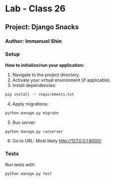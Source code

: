 # Lab - Class 26

## Project: Django Snacks

### Author: Immanuel Shin

### Setup

**How to initialize/run your application:**
  1. Navigate to the project directory.
  2. Activate your virtual environment (if applicable).
  3. Install dependencies:
   ```bash
   pip install -r requirements.txt
   ```
  4. Apply migrations:
  ```bash
  python manage.py migrate
  ```
  5. Run server:
  ```bash
  python manage.py runserver
  ```
  6. Go to URL: Most likely http://127.0.0.1:8000/

### Tests

Run tests with:
```bash
python manage.py test
```